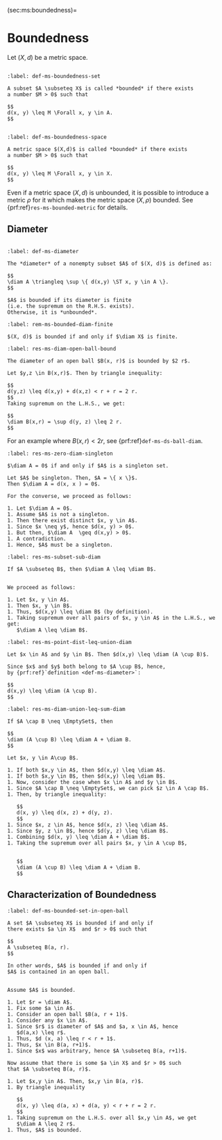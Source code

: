 (sec:ms:boundedness)=
# Boundedness

Let $(X, d)$ be a metric space.


```{index} Boundedness
```
```{prf:definition} Boundedness of a set
:label: def-ms-boundedness-set

A subset $A \subseteq X$ is called *bounded* if there exists
a number $M > 0$ such that 

$$
d(x, y) \leq M \Forall x, y \in A.
$$
```


```{index} Boundedness; metric space
```
```{prf:definition} Boundedness of the metric space
:label: def-ms-boundedness-space

A metric space $(X,d)$ is called *bounded* if there exists
a number $M > 0$ such that 

$$
d(x, y) \leq M \Forall x, y \in X.
$$
```
Even if a metric space $(X,d)$ is unbounded, 
it is possible to introduce a metric $\rho$ for it
which makes the metric space $(X, \rho)$ bounded.
See {prf:ref}`res-ms-bounded-metric` for details.

## Diameter

```{index} Diameter
```
```{prf:definition} Diameter
:label: def-ms-diameter

The *diameter* of a nonempty subset $A$ of $(X, d)$ is defined as:

$$
\diam A \triangleq \sup \{ d(x,y) \ST x, y \in A \}.
$$

$A$ is bounded if its diameter is finite
(i.e. the supremum on the R.H.S. exists). 
Otherwise, it is *unbounded*.
```

```{prf:remark}
:label: rem-ms-bounded-diam-finite

$(X, d)$ is bounded if and only if $\diam X$ is finite. 
```


```{prf:proposition}
:label: res-ms-diam-open-ball-bound

The diameter of an open ball $B(x, r)$ is bounded by $2 r$.
```

```{prf:proof}
Let $y,z \in B(x,r)$. Then by triangle inequality:

$$
d(y,z) \leq d(x,y) + d(x,z) < r + r = 2 r.
$$
Taking supremum on the L.H.S., we get:

$$
\diam B(x,r) = \sup d(y, z) \leq 2 r.
$$
```

For an example where $B(x,r ) < 2 r$, see
{prf:ref}`def-ms-ds-ball-diam`.


```{prf:proposition}
:label: res-ms-zero-diam-singleton

$\diam A = 0$ if and only if $A$ is a singleton set.
```

```{prf:proof}
Let $A$ be singleton. Then, $A = \{ x \}$. 
Then $\diam A = d(x, x ) = 0$. 

For the converse, we proceed as follows:

1. Let $\diam A = 0$. 
1. Assume $A$ is not a singleton.
1. Then there exist distinct $x, y \in A$. 
1. Since $x \neq y$, hence $d(x, y) > 0$. 
1. But then, $\diam A  \geq d(x,y) > 0$. 
1. A contradiction.
1. Hence, $A$ must be a singleton.
```

```{prf:proposition}
:label: res-ms-subset-sub-diam

If $A \subseteq B$, then $\diam A \leq \diam B$.
```

```{prf:proof}

We proceed as follows:

1. Let $x, y \in A$.
1. Then $x, y \in B$.
1. Thus, $d(x,y) \leq \diam B$ (by definition).
1. Taking supremum over all pairs of $x, y \in A$ in the L.H.S., we get:
   $\diam A \leq \diam B$.
```

```{prf:proposition}
:label: res-ms-point-dist-leq-union-diam

Let $x \in A$ and $y \in B$. Then $d(x,y) \leq \diam (A \cup B)$.
```
```{prf:proof}
Since $x$ and $y$ both belong to $A \cup B$, hence, 
by {prf:ref}`definition <def-ms-diameter>`:

$$
d(x,y) \leq \diam (A \cup B).
$$
```

```{prf:proposition}
:label: res-ms-diam-union-leq-sum-diam

If $A \cap B \neq \EmptySet$, then

$$
\diam (A \cup B) \leq \diam A + \diam B.
$$ 
```

```{prf:proof}
Let $x, y \in A\cup B$.

1. If both $x,y \in A$, then $d(x,y) \leq \diam A$.
1. If both $x,y \in B$, then $d(x,y) \leq \diam B$.
1. Now, consider the case when $x \in A$ and $y \in B$.
1. Since $A \cap B \neq \EmptySet$, we can pick $z \in A \cap B$.
1. Then, by triangle inequality:

   $$
   d(x, y) \leq d(x, z) + d(y, z).
   $$
1. Since $x, z \in A$, hence $d(x, z) \leq \diam A$.
1. Since $y, z \in B$, hence $d(y, z) \leq \diam B$.
1. Combining $d(x, y) \leq \diam A + \diam B$.
1. Taking the supremum over all pairs $x, y \in A \cup B$, 
   

   $$
   \diam (A \cup B) \leq \diam A + \diam B.
   $$
```

## Characterization of Boundedness

```{prf:theorem}
:label: def-ms-bounded-set-in-open-ball

A set $A \subseteq X$ is bounded if and only if
there exists $a \in X$  and $r > 0$ such that

$$
A \subseteq B(a, r).
$$

In other words, $A$ is bounded if and only if
$A$ is contained in an open ball.
```

```{prf:proof}

Assume $A$ is bounded.

1. Let $r = \diam A$.
1. Fix some $a \in A$.
1. Consider an open ball $B(a, r + 1)$.
1. Consider any $x \in A$. 
1. Since $r$ is diameter of $A$ and $a, x \in A$, hence
   $d(a,x) \leq r$.
1. Thus, $d (x, a) \leq r < r + 1$.
1. Thus, $x \in B(a, r+1)$.
1. Since $x$ was arbitrary, hence $A \subseteq B(a, r+1)$.

Now assume that there is some $a \in X$ and $r > 0$ such
that $A \subseteq B(a, r)$.

1. Let $x,y \in A$. Then, $x,y \in B(a, r)$.
1. By triangle inequality 
   
   $$
   d(x, y) \leq d(a, x) + d(a, y) < r + r = 2 r.
   $$
1. Taking supremum on the L.H.S. over all $x,y \in A$, we get
   $\diam A \leq 2 r$.
1. Thus, $A$ is bounded.
```